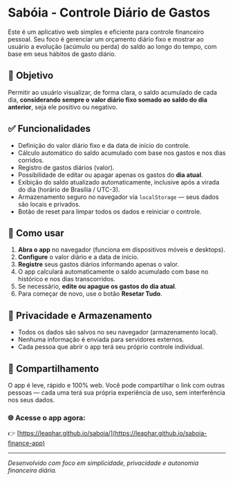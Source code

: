 # Sabóia - Controle Diário de Gastos

Este é um aplicativo web simples e eficiente para controle financeiro pessoal. Seu foco é gerenciar um orçamento diário fixo e mostrar ao usuário a evolução (acúmulo ou perda) do saldo ao longo do tempo, com base em seus hábitos de gasto diário.

## 🧠 Objetivo

Permitir ao usuário visualizar, de forma clara, o saldo acumulado de cada dia, **considerando sempre o valor diário fixo somado ao saldo do dia anterior**, seja ele positivo ou negativo.

## ✅ Funcionalidades

- Definição do valor diário fixo e da data de início do controle.
- Cálculo automático do saldo acumulado com base nos gastos e nos dias corridos.
- Registro de gastos diários (valor).
- Possibilidade de editar ou apagar apenas os gastos do **dia atual**.
- Exibição do saldo atualizado automaticamente, inclusive após a virada do dia (horário de Brasília / UTC-3).
- Armazenamento seguro no navegador via `localStorage` — seus dados são locais e privados.
- Botão de reset para limpar todos os dados e reiniciar o controle.

## 🚀 Como usar

1. **Abra o app** no navegador (funciona em dispositivos móveis e desktops).
2. **Configure** o valor diário e a data de início.
3. **Registre** seus gastos diários informando apenas o valor.
4. O app calculará automaticamente o saldo acumulado com base no histórico e nos dias transcorridos.
5. Se necessário, **edite ou apague os gastos do dia atual**.
6. Para começar de novo, use o botão **Resetar Tudo**.

## 🔐 Privacidade e Armazenamento

- Todos os dados são salvos no seu navegador (armazenamento local).
- Nenhuma informação é enviada para servidores externos.
- Cada pessoa que abrir o app terá seu próprio controle individual.

## 📲 Compartilhamento

O app é leve, rápido e 100% web. Você pode compartilhar o link com outras pessoas — cada uma terá sua própria experiência de uso, sem interferência nos seus dados.

### 🌐 Acesse o app agora:

👉 [https://leaphar.github.io/saboia/](https://leaphar.github.io/saboia-finance-app)

---

*Desenvolvido com foco em simplicidade, privacidade e autonomia financeira diária.*
